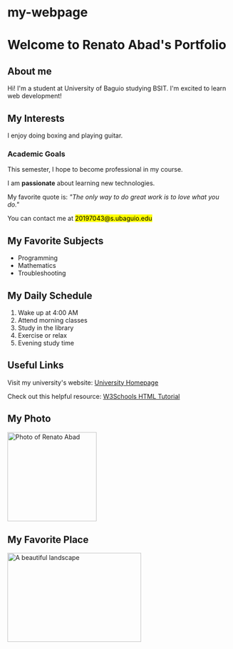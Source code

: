 # my-webpage
<!DOCTYPE html>
<html lang="en">
  <head>
    <meta charset="UTF-8">
    <meta name="viewport" content="width=device-width, initial-scale=1.0">
    <title>My First Webpage</title>
  </head>
 <body>
  
  <h1>Welcome to Renato Abad's Portfolio</h1>
  <h2>About me</h2>
  <p>Hi! I'm a student at University of Baguio studying BSIT. I'm excited to learn web development!</p>
  
  <h2>My Interests</h2>
  <p>I enjoy doing boxing and playing guitar.</p>
  
  <h3>Academic Goals</h3>
  <p>This semester, I hope to become professional in my course.</p>
  <p>I am <strong>passionate</strong> about learning new technologies.</p>
<p>My favorite quote is: <em>"The only way to do great work is to love what you do."</em></p>
<p>You can contact me at <mark>20197043@s.ubaguio.edu</mark></p>
<h2>My Favorite Subjects</h2>
<ul>
  <li>Programming</li>
  <li>Mathematics</li>
  <li>Troubleshooting</li>
</ul>

<h2>My Daily Schedule</h2>
<ol>
  <li>Wake up at 4:00 AM</li>
  <li>Attend morning classes</li>
  <li>Study in the library</li>
  <li>Exercise or relax</li>
  <li>Evening study time</li>
</ol>
 
 <h2>Useful Links</h2>
<p>Visit my university's website: <a href="https://ubaguio.edu/">University Homepage</a></p>
<p>Check out this helpful resource: <a href="https://www.w3schools.com/html/" target="_blank">W3Schools HTML Tutorial</a></p>

<h2>My Photo</h2>
<img src="images/Untitled design.jpg" alt="Photo of Renato Abad" width="200" height="200">

<h2>My Favorite Place</h2>
<img src="images/download (1).jpg"
     alt="A beautiful landscape" width="300" height="200">


</body>

